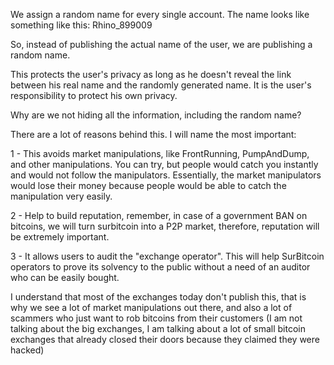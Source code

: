 We assign a random name for every single account. The name looks like something like this:  Rhino_899009

So, instead of publishing the actual name of the user, we are publishing a random name.

This protects the user's privacy as long as he doesn't reveal the link between his real name and the randomly generated name. It is the user's responsibility to protect his own privacy.

Why are we not hiding all the information, including the random name?

There are a lot of reasons behind this. I will name the most important:

1 - This avoids market manipulations, like FrontRunning, PumpAndDump, and other manipulations. You can try, but people would catch you instantly and would not follow the manipulators.  Essentially, the market manipulators would lose their money because people would be able to catch the manipulation very easily.

2 - Help to build reputation, remember, in case of a government BAN on bitcoins, we will turn surbitcoin into a P2P market, therefore, reputation will be extremely important.

3 - It allows users to audit the "exchange operator". This will help SurBitcoin operators to prove its solvency to the public without a need of an auditor who can be easily bought.

I understand that most of the exchanges today don't publish this, that is why we see a lot of market manipulations out there, and also a lot of scammers who just want to rob bitcoins from their customers (I am not talking about the big exchanges, I am talking about a lot of small bitcoin exchanges that already closed their doors because they claimed they were hacked)
